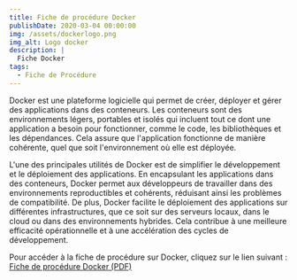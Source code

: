 ```yaml
---
title: Fiche de procédure Docker
publishDate: 2020-03-04 00:00:00
img: /assets/dockerlogo.png
img_alt: Logo docker
description: |
  Fiche Docker
tags:
  - Fiche de Procédure
---
```


Docker est une plateforme logicielle qui permet de créer, déployer et gérer des applications dans des conteneurs. Les conteneurs sont des environnements légers, portables et isolés qui incluent tout ce dont une application a besoin pour fonctionner, comme le code, les bibliothèques et les dépendances. Cela assure que l'application fonctionne de manière cohérente, quel que soit l'environnement où elle est déployée.

L'une des principales utilités de Docker est de simplifier le développement et le déploiement des applications. En encapsulant les applications dans des conteneurs, Docker permet aux développeurs de travailler dans des environnements reproductibles et cohérents, réduisant ainsi les problèmes de compatibilité. De plus, Docker facilite le déploiement des applications sur différentes infrastructures, que ce soit sur des serveurs locaux, dans le cloud ou dans des environnements hybrides. Cela contribue à une meilleure efficacité opérationnelle et à une accélération des cycles de développement.

Pour accéder à la fiche de procédure sur Docker, cliquez sur le lien suivant : [Fiche de procédure Docker (PDF)](/assets/Docker.pdf)